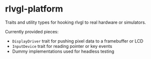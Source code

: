 # rlvgl-platform

Traits and utility types for hooking rlvgl to real hardware or simulators.

Currently provided pieces:

- `DisplayDriver` trait for pushing pixel data to a framebuffer or LCD
- `InputDevice` trait for reading pointer or key events
- Dummy implementations used for headless testing
